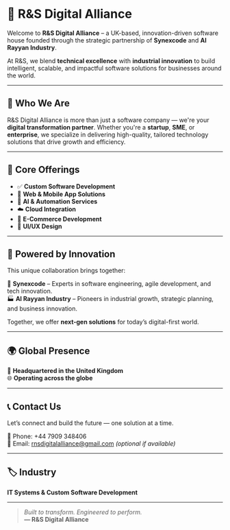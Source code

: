 # 🚀 R&S Digital Alliance

Welcome to **R&S Digital Alliance** – a UK-based, innovation-driven software house founded through the strategic partnership of **Synexcode** and **Al Rayyan Industry**.

At R&S, we blend **technical excellence** with **industrial innovation** to build intelligent, scalable, and impactful software solutions for businesses around the world.

---

## 🌟 Who We Are

R&S Digital Alliance is more than just a software company — we're your **digital transformation partner**. Whether you're a **startup**, **SME**, or **enterprise**, we specialize in delivering high-quality, tailored technology solutions that drive growth and efficiency.

---

## 🔗 Core Offerings

- ✅ **Custom Software Development**  
- 📱 **Web & Mobile App Solutions**  
- 🤖 **AI & Automation Services**  
- ☁️ **Cloud Integration**  
- 🛒 **E-Commerce Development**  
- 🎨 **UI/UX Design**  

---

## 🤝 Powered by Innovation

This unique collaboration brings together:

🔧 **Synexcode** – Experts in software engineering, agile development, and tech innovation.  
🏭 **Al Rayyan Industry** – Pioneers in industrial growth, strategic planning, and business innovation.

Together, we offer **next-gen solutions** for today’s digital-first world.

---

## 🌍 Global Presence

📍 **Headquartered in the United Kingdom**  
🌐 **Operating across the globe**

---

## 📞 Contact Us

Let’s connect and build the future — one solution at a time.

📱 Phone: +44 7909 348406  
📧 Email: [rnsdigitalalliance@gmail.com](rnsdigitalalliance@gmail.com) *(optional if available)*  

---

## 🏷️ Industry

**IT Systems & Custom Software Development**

---

> *Built to transform. Engineered to perform.*  
> **— R&S Digital Alliance**

